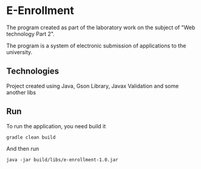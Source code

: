 # E-Enrollment
The program created as part of the laboratory work on the subject of "Web technology Part 2".

The program is a system of electronic submission of applications to the university.

## Technologies 
Project created using Java, Gson Library, Javax Validation and some another libs

## Run 
To run the application, you need build it 
```
gradle clean build
```

And then run 
```
java -jar build/libs/e-enrollment-1.0.jar
```
